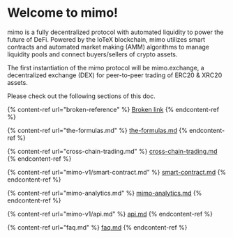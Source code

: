# Welcome to mimo!

mimo is a fully decentralized protocol with automated liquidity to power the future of DeFi. Powered by the IoTeX blockchain, mimo utilizes smart contracts and automated market making (AMM) algorithms to manage liquidity pools and connect buyers/sellers of crypto assets.

The first instantiation of the mimo protocol will be mimo.exchange, a decentralized exchange (DEX) for peer-to-peer trading of ERC20 & XRC20 assets.  

Please check out the following sections of this doc.

{% content-ref url="broken-reference" %}
[Broken link](broken-reference)
{% endcontent-ref %}

{% content-ref url="the-formulas.md" %}
[the-formulas.md](the-formulas.md)
{% endcontent-ref %}

{% content-ref url="cross-chain-trading.md" %}
[cross-chain-trading.md](cross-chain-trading.md)
{% endcontent-ref %}

{% content-ref url="mimo-v1/smart-contract.md" %}
[smart-contract.md](mimo-v1/smart-contract.md)
{% endcontent-ref %}

{% content-ref url="mimo-analytics.md" %}
[mimo-analytics.md](mimo-analytics.md)
{% endcontent-ref %}

{% content-ref url="mimo-v1/api.md" %}
[api.md](mimo-v1/api.md)
{% endcontent-ref %}

{% content-ref url="faq.md" %}
[faq.md](faq.md)
{% endcontent-ref %}
